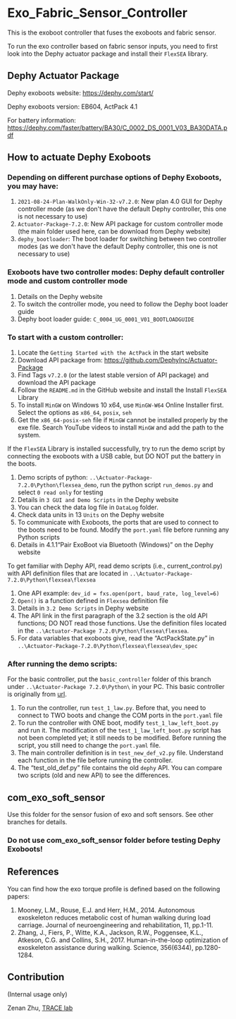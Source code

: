 # Exo_Fabric_Sensor_Controller
This is the exoboot controller that fuses the exoboots and fabric sensor.

To run the exo controller based on fabric sensor inputs, you need to first look into the Dephy actuator package and install their `FlexSEA` library.

## Dephy Actuator Package
Dephy exoboots website: 
https://dephy.com/start/

Dephy exoboots version: 
EB604, ActPack 4.1

For battery information: https://dephy.com/faster/battery/BA30/C_0002_DS_0001_V03_BA30DATA.pdf

## How to actuate Dephy Exoboots
### Depending on different purchase options of Dephy Exoboots, you may have:
1. `2021-08-24-Plan-WalkOnly-Win-32-v7.2.0`: New plan 4.0 GUI for Dephy controller mode (as we don't have the default Dephy controller, this one is not necessary to use)
3. `Actuator-Package-7.2.0`: New API package for custom controller mode (the main folder used here, can be download from Dephy website)
4. `dephy_bootloader`: The boot loader for switching between two controller modes
   (as we don't have the default Dephy controller, this one is not necessary to use)

### Exoboots have two controller modes: Dephy default controller mode and custom controller mode
1. Details on the Dephy website
2. To switch the controller mode, you need to follow the Dephy boot loader guide
3. Dephy boot loader guide: `C_0004_UG_0001_V01_BOOTLOADGUIDE`

### To start with a custom controller: 
1. Locate the `Getting Started with the ActPack` in the start website
2. Download API package from: https://github.com/DephyInc/Actuator-Package
3. Find Tags `v7.2.0` (or the latest stable version of API package) and download the API package
4. Follow the `README.md` in the GitHub website and install the Install `FlexSEA` Library 
5. To install `MinGW` on Windows 10 x64,  use `MinGW-W64` Online Installer first. Select the options as `x86_64`, `posix`, `seh`
6. Get the `x86_64-posix-seh` file if `MinGW` cannot be installed properly by the exe file. Search YouTube videos to install `MinGW` and add the path to the system.

If the `FlexSEA` Library is installed successfully, try to run the demo script by connecting the exoboots with a USB cable, but DO NOT put the battery in the boots.	
1. Demo scripts of python: `..\Actuator-Package-7.2.0\Python\flexsea_demo`, run the python script `run_demos.py` and select `0 read only` for testing
2. Details in `3 GUI and Demo Scripts` in the Dephy website
3. You can check the data log file in `DataLog` folder.
4. Check data units in 13 `Units` on the Dephy website
5. To communicate with Exoboots, the ports that are used to connect to the boots need to be found. Modify the `port.yaml` file before running any Python scripts
6. Details in 4.1.1“Pair ExoBoot via Bluetooth (Windows)” on the Dephy website

To get familiar with Dephy API, read demo scripts (i.e., current_control.py) with API definition files that are located in `..\Actuator-Package-7.2.0\Python\flexsea\flexsea`
1. One API example: `dev_id = fxs.open(port, baud_rate, log_level=6)`
2. `Open()` is a function defined in `Flexsea` definition file 
3. Details in `3.2 Demo Scripts` in Dephy website
4. The API link in the first paragraph of the 3.2 section is the old API functions; DO NOT read those functions. Use the definition files located in the `..\Actuator-Package 7.2.0\Python\flexsea\flexsea`.
5. For data variables that exoboots give, read the “ActPackState.py” in `..\Actuator-Package-7.2.0\Python\flexsea\flexsea\dev_spec`

### After running the demo scripts:

For the basic controller, put the `basic_controller` folder of this branch under `..\Actuator-Package 7.2.0\Python\` in your PC.
This basic controller is originally from [url](https://github.com/mit-ll/dephy-boot-interface). 
1. To run the controller, run `test_1_law.py`. Before that, you need to connect to TWO boots and change the COM ports in the `port.yaml` file
2. To run the controller with ONE boot, modify `test_1_law_left_boot.py` and run it. The modification of the `test_1_law_left_boot.py` script has not been completed yet; it still needs to be modified. Before running the script, you still need to change the `port.yaml` file.
3. The main controller definition is in `test_new_def_v2.py` file. Understand each function in the file before running the controller.
4. The “test_old_def.py” file contains the old `dephy` API. You can compare two scripts (old and new API) to see the differences.

## com_exo_soft_sensor 
Use this folder for the sensor fusion of exo and soft sensors. See other branches for details.

### Do not use com_exo_soft_sensor folder before testing Dephy Exoboots!

## References
You can find how the exo torque profile is defined based on the following papers:
1. Mooney, L.M., Rouse, E.J. and Herr, H.M., 2014. Autonomous exoskeleton reduces metabolic cost of human walking during load carriage. Journal of neuroengineering and rehabilitation, 11, pp.1-11.
2. Zhang, J., Fiers, P., Witte, K.A., Jackson, R.W., Poggensee, K.L., Atkeson, C.G. and Collins, S.H., 2017. Human-in-the-loop optimization of exoskeleton assistance during walking. Science, 356(6344), pp.1280-1284.

## Contribution
(Internal usage only)

Zenan Zhu, [TRACE lab](https://www.thetracelab.com/)
